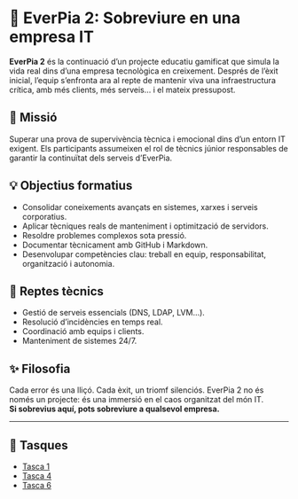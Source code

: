 # 🧯 EverPia 2: Sobreviure en una empresa IT

**EverPia 2** és la continuació d’un projecte educatiu gamificat que simula la vida real dins d’una empresa tecnològica en creixement. Després de l’èxit inicial, l’equip s’enfronta ara al repte de mantenir viva una infraestructura crítica, amb més clients, més serveis… i el mateix pressupost.

## 🎯 Missió

Superar una prova de supervivència tècnica i emocional dins d’un entorn IT exigent. Els participants assumeixen el rol de tècnics júnior responsables de garantir la continuïtat dels serveis d’EverPia.

## 💡 Objectius formatius

- Consolidar coneixements avançats en sistemes, xarxes i serveis corporatius.
- Aplicar tècniques reals de manteniment i optimització de servidors.
- Resoldre problemes complexos sota pressió.
- Documentar tècnicament amb GitHub i Markdown.
- Desenvolupar competències clau: treball en equip, responsabilitat, organització i autonomia.

## 🔧 Reptes tècnics

- Gestió de serveis essencials (DNS, LDAP, LVM…).
- Resolució d’incidències en temps real.
- Coordinació amb equips i clients.
- Manteniment de sistemes 24/7.

## ✨ Filosofia

Cada error és una lliçó. Cada èxit, un triomf silenciós. EverPia 2 no és només un projecte: és una immersió en el caos organitzat del món IT.  
**Si sobrevius aquí, pots sobreviure a qualsevol empresa.**

--- 

## 📖 Tasques

- [Tasca 1](Tasca01)
- [Tasca 4](Tasca04)
- [Tasca 6](Tasca06)
